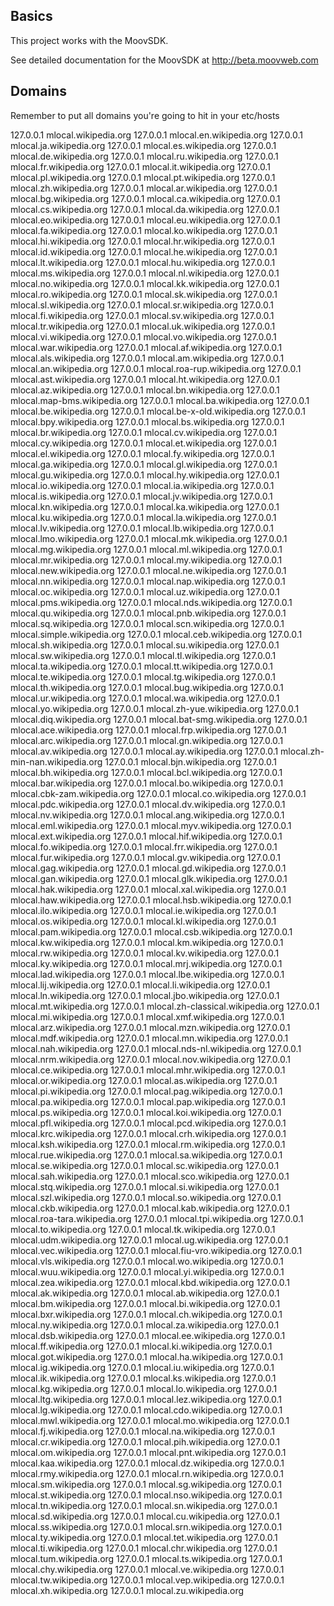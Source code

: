 ## Basics
This project works with the MoovSDK.

See detailed documentation for the MoovSDK at http://beta.moovweb.com

## Domains
Remember to put all domains you're going to hit in your etc/hosts

  127.0.0.1 	mlocal.wikipedia.org
  127.0.0.1 	mlocal.en.wikipedia.org
  127.0.0.1 	mlocal.ja.wikipedia.org
  127.0.0.1 	mlocal.es.wikipedia.org
  127.0.0.1 	mlocal.de.wikipedia.org
  127.0.0.1 	mlocal.ru.wikipedia.org
  127.0.0.1 	mlocal.fr.wikipedia.org
  127.0.0.1 	mlocal.it.wikipedia.org
  127.0.0.1 	mlocal.pl.wikipedia.org
  127.0.0.1 	mlocal.pt.wikipedia.org
  127.0.0.1 	mlocal.zh.wikipedia.org
  127.0.0.1 	mlocal.ar.wikipedia.org
  127.0.0.1 	mlocal.bg.wikipedia.org
  127.0.0.1 	mlocal.ca.wikipedia.org
  127.0.0.1 	mlocal.cs.wikipedia.org
  127.0.0.1 	mlocal.da.wikipedia.org
  127.0.0.1 	mlocal.eo.wikipedia.org
  127.0.0.1 	mlocal.eu.wikipedia.org
  127.0.0.1 	mlocal.fa.wikipedia.org
  127.0.0.1 	mlocal.ko.wikipedia.org
  127.0.0.1 	mlocal.hi.wikipedia.org
  127.0.0.1 	mlocal.hr.wikipedia.org
  127.0.0.1 	mlocal.id.wikipedia.org
  127.0.0.1 	mlocal.he.wikipedia.org
  127.0.0.1 	mlocal.lt.wikipedia.org
  127.0.0.1 	mlocal.hu.wikipedia.org
  127.0.0.1 	mlocal.ms.wikipedia.org
  127.0.0.1 	mlocal.nl.wikipedia.org
  127.0.0.1 	mlocal.no.wikipedia.org
  127.0.0.1 	mlocal.kk.wikipedia.org
  127.0.0.1 	mlocal.ro.wikipedia.org
  127.0.0.1 	mlocal.sk.wikipedia.org
  127.0.0.1 	mlocal.sl.wikipedia.org
  127.0.0.1 	mlocal.sr.wikipedia.org
  127.0.0.1 	mlocal.fi.wikipedia.org
  127.0.0.1 	mlocal.sv.wikipedia.org
  127.0.0.1 	mlocal.tr.wikipedia.org
  127.0.0.1 	mlocal.uk.wikipedia.org
  127.0.0.1 	mlocal.vi.wikipedia.org
  127.0.0.1 	mlocal.vo.wikipedia.org
  127.0.0.1 	mlocal.war.wikipedia.org
  127.0.0.1 	mlocal.af.wikipedia.org
  127.0.0.1 	mlocal.als.wikipedia.org
  127.0.0.1 	mlocal.am.wikipedia.org
  127.0.0.1 	mlocal.an.wikipedia.org
  127.0.0.1 	mlocal.roa-rup.wikipedia.org
  127.0.0.1 	mlocal.ast.wikipedia.org
  127.0.0.1 	mlocal.ht.wikipedia.org
  127.0.0.1 	mlocal.az.wikipedia.org
  127.0.0.1 	mlocal.bn.wikipedia.org
  127.0.0.1 	mlocal.map-bms.wikipedia.org
  127.0.0.1 	mlocal.ba.wikipedia.org
  127.0.0.1 	mlocal.be.wikipedia.org
  127.0.0.1 	mlocal.be-x-old.wikipedia.org
  127.0.0.1 	mlocal.bpy.wikipedia.org
  127.0.0.1 	mlocal.bs.wikipedia.org
  127.0.0.1 	mlocal.br.wikipedia.org
  127.0.0.1 	mlocal.cv.wikipedia.org
  127.0.0.1 	mlocal.cy.wikipedia.org
  127.0.0.1 	mlocal.et.wikipedia.org
  127.0.0.1 	mlocal.el.wikipedia.org
  127.0.0.1 	mlocal.fy.wikipedia.org
  127.0.0.1 	mlocal.ga.wikipedia.org
  127.0.0.1 	mlocal.gl.wikipedia.org
  127.0.0.1 	mlocal.gu.wikipedia.org
  127.0.0.1 	mlocal.hy.wikipedia.org
  127.0.0.1 	mlocal.io.wikipedia.org
  127.0.0.1 	mlocal.ia.wikipedia.org
  127.0.0.1 	mlocal.is.wikipedia.org
  127.0.0.1 	mlocal.jv.wikipedia.org
  127.0.0.1 	mlocal.kn.wikipedia.org
  127.0.0.1 	mlocal.ka.wikipedia.org
  127.0.0.1 	mlocal.ku.wikipedia.org
  127.0.0.1 	mlocal.la.wikipedia.org
  127.0.0.1 	mlocal.lv.wikipedia.org
  127.0.0.1 	mlocal.lb.wikipedia.org
  127.0.0.1 	mlocal.lmo.wikipedia.org
  127.0.0.1 	mlocal.mk.wikipedia.org
  127.0.0.1 	mlocal.mg.wikipedia.org
  127.0.0.1 	mlocal.ml.wikipedia.org
  127.0.0.1 	mlocal.mr.wikipedia.org
  127.0.0.1 	mlocal.my.wikipedia.org
  127.0.0.1 	mlocal.new.wikipedia.org
  127.0.0.1 	mlocal.ne.wikipedia.org
  127.0.0.1 	mlocal.nn.wikipedia.org
  127.0.0.1 	mlocal.nap.wikipedia.org
  127.0.0.1 	mlocal.oc.wikipedia.org
  127.0.0.1 	mlocal.uz.wikipedia.org
  127.0.0.1 	mlocal.pms.wikipedia.org
  127.0.0.1 	mlocal.nds.wikipedia.org
  127.0.0.1 	mlocal.qu.wikipedia.org
  127.0.0.1 	mlocal.pnb.wikipedia.org
  127.0.0.1 	mlocal.sq.wikipedia.org
  127.0.0.1 	mlocal.scn.wikipedia.org
  127.0.0.1 	mlocal.simple.wikipedia.org
  127.0.0.1 	mlocal.ceb.wikipedia.org
  127.0.0.1 	mlocal.sh.wikipedia.org
  127.0.0.1 	mlocal.su.wikipedia.org
  127.0.0.1 	mlocal.sw.wikipedia.org
  127.0.0.1 	mlocal.tl.wikipedia.org
  127.0.0.1 	mlocal.ta.wikipedia.org
  127.0.0.1 	mlocal.tt.wikipedia.org
  127.0.0.1 	mlocal.te.wikipedia.org
  127.0.0.1 	mlocal.tg.wikipedia.org
  127.0.0.1 	mlocal.th.wikipedia.org
  127.0.0.1 	mlocal.bug.wikipedia.org
  127.0.0.1 	mlocal.ur.wikipedia.org
  127.0.0.1 	mlocal.wa.wikipedia.org
  127.0.0.1 	mlocal.yo.wikipedia.org
  127.0.0.1 	mlocal.zh-yue.wikipedia.org
  127.0.0.1 	mlocal.diq.wikipedia.org
  127.0.0.1 	mlocal.bat-smg.wikipedia.org
  127.0.0.1 	mlocal.ace.wikipedia.org
  127.0.0.1 	mlocal.frp.wikipedia.org
  127.0.0.1 	mlocal.arc.wikipedia.org
  127.0.0.1 	mlocal.gn.wikipedia.org
  127.0.0.1 	mlocal.av.wikipedia.org
  127.0.0.1 	mlocal.ay.wikipedia.org
  127.0.0.1 	mlocal.zh-min-nan.wikipedia.org
  127.0.0.1 	mlocal.bjn.wikipedia.org
  127.0.0.1 	mlocal.bh.wikipedia.org
  127.0.0.1 	mlocal.bcl.wikipedia.org
  127.0.0.1 	mlocal.bar.wikipedia.org
  127.0.0.1 	mlocal.bo.wikipedia.org
  127.0.0.1 	mlocal.cbk-zam.wikipedia.org
  127.0.0.1 	mlocal.co.wikipedia.org
  127.0.0.1 	mlocal.pdc.wikipedia.org
  127.0.0.1 	mlocal.dv.wikipedia.org
  127.0.0.1 	mlocal.nv.wikipedia.org
  127.0.0.1 	mlocal.ang.wikipedia.org
  127.0.0.1 	mlocal.eml.wikipedia.org
  127.0.0.1 	mlocal.myv.wikipedia.org
  127.0.0.1 	mlocal.ext.wikipedia.org
  127.0.0.1 	mlocal.hif.wikipedia.org
  127.0.0.1 	mlocal.fo.wikipedia.org
  127.0.0.1 	mlocal.frr.wikipedia.org
  127.0.0.1 	mlocal.fur.wikipedia.org
  127.0.0.1 	mlocal.gv.wikipedia.org
  127.0.0.1 	mlocal.gag.wikipedia.org
  127.0.0.1 	mlocal.gd.wikipedia.org
  127.0.0.1 	mlocal.gan.wikipedia.org
  127.0.0.1 	mlocal.glk.wikipedia.org
  127.0.0.1 	mlocal.hak.wikipedia.org
  127.0.0.1 	mlocal.xal.wikipedia.org
  127.0.0.1 	mlocal.haw.wikipedia.org
  127.0.0.1 	mlocal.hsb.wikipedia.org
  127.0.0.1 	mlocal.ilo.wikipedia.org
  127.0.0.1 	mlocal.ie.wikipedia.org
  127.0.0.1 	mlocal.os.wikipedia.org
  127.0.0.1 	mlocal.kl.wikipedia.org
  127.0.0.1 	mlocal.pam.wikipedia.org
  127.0.0.1 	mlocal.csb.wikipedia.org
  127.0.0.1 	mlocal.kw.wikipedia.org
  127.0.0.1 	mlocal.km.wikipedia.org
  127.0.0.1 	mlocal.rw.wikipedia.org
  127.0.0.1 	mlocal.kv.wikipedia.org
  127.0.0.1 	mlocal.ky.wikipedia.org
  127.0.0.1 	mlocal.mrj.wikipedia.org
  127.0.0.1 	mlocal.lad.wikipedia.org
  127.0.0.1 	mlocal.lbe.wikipedia.org
  127.0.0.1 	mlocal.lij.wikipedia.org
  127.0.0.1 	mlocal.li.wikipedia.org
  127.0.0.1 	mlocal.ln.wikipedia.org
  127.0.0.1 	mlocal.jbo.wikipedia.org
  127.0.0.1 	mlocal.mt.wikipedia.org
  127.0.0.1 	mlocal.zh-classical.wikipedia.org
  127.0.0.1 	mlocal.mi.wikipedia.org
  127.0.0.1 	mlocal.xmf.wikipedia.org
  127.0.0.1 	mlocal.arz.wikipedia.org
  127.0.0.1 	mlocal.mzn.wikipedia.org
  127.0.0.1 	mlocal.mdf.wikipedia.org
  127.0.0.1 	mlocal.mn.wikipedia.org
  127.0.0.1 	mlocal.nah.wikipedia.org
  127.0.0.1 	mlocal.nds-nl.wikipedia.org
  127.0.0.1 	mlocal.nrm.wikipedia.org
  127.0.0.1 	mlocal.nov.wikipedia.org
  127.0.0.1 	mlocal.ce.wikipedia.org
  127.0.0.1 	mlocal.mhr.wikipedia.org
  127.0.0.1 	mlocal.or.wikipedia.org
  127.0.0.1 	mlocal.as.wikipedia.org
  127.0.0.1 	mlocal.pi.wikipedia.org
  127.0.0.1 	mlocal.pag.wikipedia.org
  127.0.0.1 	mlocal.pa.wikipedia.org
  127.0.0.1 	mlocal.pap.wikipedia.org
  127.0.0.1 	mlocal.ps.wikipedia.org
  127.0.0.1 	mlocal.koi.wikipedia.org
  127.0.0.1 	mlocal.pfl.wikipedia.org
  127.0.0.1 	mlocal.pcd.wikipedia.org
  127.0.0.1 	mlocal.krc.wikipedia.org
  127.0.0.1 	mlocal.crh.wikipedia.org
  127.0.0.1 	mlocal.ksh.wikipedia.org
  127.0.0.1 	mlocal.rm.wikipedia.org
  127.0.0.1 	mlocal.rue.wikipedia.org
  127.0.0.1 	mlocal.sa.wikipedia.org
  127.0.0.1 	mlocal.se.wikipedia.org
  127.0.0.1 	mlocal.sc.wikipedia.org
  127.0.0.1 	mlocal.sah.wikipedia.org
  127.0.0.1 	mlocal.sco.wikipedia.org
  127.0.0.1 	mlocal.stq.wikipedia.org
  127.0.0.1 	mlocal.si.wikipedia.org
  127.0.0.1 	mlocal.szl.wikipedia.org
  127.0.0.1 	mlocal.so.wikipedia.org
  127.0.0.1 	mlocal.ckb.wikipedia.org
  127.0.0.1 	mlocal.kab.wikipedia.org
  127.0.0.1 	mlocal.roa-tara.wikipedia.org
  127.0.0.1 	mlocal.tpi.wikipedia.org
  127.0.0.1 	mlocal.to.wikipedia.org
  127.0.0.1 	mlocal.tk.wikipedia.org
  127.0.0.1 	mlocal.udm.wikipedia.org
  127.0.0.1 	mlocal.ug.wikipedia.org
  127.0.0.1 	mlocal.vec.wikipedia.org
  127.0.0.1 	mlocal.fiu-vro.wikipedia.org
  127.0.0.1 	mlocal.vls.wikipedia.org
  127.0.0.1 	mlocal.wo.wikipedia.org
  127.0.0.1 	mlocal.wuu.wikipedia.org
  127.0.0.1 	mlocal.yi.wikipedia.org
  127.0.0.1 	mlocal.zea.wikipedia.org
  127.0.0.1 	mlocal.kbd.wikipedia.org
  127.0.0.1 	mlocal.ak.wikipedia.org
  127.0.0.1 	mlocal.ab.wikipedia.org
  127.0.0.1 	mlocal.bm.wikipedia.org
  127.0.0.1 	mlocal.bi.wikipedia.org
  127.0.0.1 	mlocal.bxr.wikipedia.org
  127.0.0.1 	mlocal.ch.wikipedia.org
  127.0.0.1 	mlocal.ny.wikipedia.org
  127.0.0.1 	mlocal.za.wikipedia.org
  127.0.0.1 	mlocal.dsb.wikipedia.org
  127.0.0.1 	mlocal.ee.wikipedia.org
  127.0.0.1 	mlocal.ff.wikipedia.org
  127.0.0.1 	mlocal.ki.wikipedia.org
  127.0.0.1 	mlocal.got.wikipedia.org
  127.0.0.1 	mlocal.ha.wikipedia.org
  127.0.0.1 	mlocal.ig.wikipedia.org
  127.0.0.1 	mlocal.iu.wikipedia.org
  127.0.0.1 	mlocal.ik.wikipedia.org
  127.0.0.1 	mlocal.ks.wikipedia.org
  127.0.0.1 	mlocal.kg.wikipedia.org
  127.0.0.1 	mlocal.lo.wikipedia.org
  127.0.0.1 	mlocal.ltg.wikipedia.org
  127.0.0.1 	mlocal.lez.wikipedia.org
  127.0.0.1 	mlocal.lg.wikipedia.org
  127.0.0.1 	mlocal.cdo.wikipedia.org
  127.0.0.1 	mlocal.mwl.wikipedia.org
  127.0.0.1 	mlocal.mo.wikipedia.org
  127.0.0.1 	mlocal.fj.wikipedia.org
  127.0.0.1 	mlocal.na.wikipedia.org
  127.0.0.1 	mlocal.cr.wikipedia.org
  127.0.0.1 	mlocal.pih.wikipedia.org
  127.0.0.1 	mlocal.om.wikipedia.org
  127.0.0.1 	mlocal.pnt.wikipedia.org
  127.0.0.1 	mlocal.kaa.wikipedia.org
  127.0.0.1 	mlocal.dz.wikipedia.org
  127.0.0.1 	mlocal.rmy.wikipedia.org
  127.0.0.1 	mlocal.rn.wikipedia.org
  127.0.0.1 	mlocal.sm.wikipedia.org
  127.0.0.1 	mlocal.sg.wikipedia.org
  127.0.0.1 	mlocal.st.wikipedia.org
  127.0.0.1 	mlocal.nso.wikipedia.org
  127.0.0.1 	mlocal.tn.wikipedia.org
  127.0.0.1 	mlocal.sn.wikipedia.org
  127.0.0.1 	mlocal.sd.wikipedia.org
  127.0.0.1 	mlocal.cu.wikipedia.org
  127.0.0.1 	mlocal.ss.wikipedia.org
  127.0.0.1 	mlocal.srn.wikipedia.org
  127.0.0.1 	mlocal.ty.wikipedia.org
  127.0.0.1 	mlocal.tet.wikipedia.org
  127.0.0.1 	mlocal.ti.wikipedia.org
  127.0.0.1 	mlocal.chr.wikipedia.org
  127.0.0.1 	mlocal.tum.wikipedia.org
  127.0.0.1 	mlocal.ts.wikipedia.org
  127.0.0.1 	mlocal.chy.wikipedia.org
  127.0.0.1 	mlocal.ve.wikipedia.org
  127.0.0.1 	mlocal.tw.wikipedia.org
  127.0.0.1 	mlocal.vep.wikipedia.org
  127.0.0.1 	mlocal.xh.wikipedia.org
  127.0.0.1 	mlocal.zu.wikipedia.org

